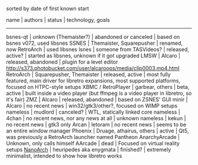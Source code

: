 sorted by date of first known start

name         | authors                  | status                   | technology, goals
------------- -------------------------- -------------------------- ------------------
bsnes-qt     | unknown (Themaister?)    | abandoned or canceled    | based on bsnes v072, used libsnes
SSNES        | Themaister, Squarepusher | renamed, now RetroArch   | used libsnes
lsnes        | someone from TASVideos?  | released, active?        | started as libsnes, unknown if it got upgraded
LMSW         | Alcaro                   | released, abandoned      | plugin for a level editor http://s373.photobucket.com/user/alcaroops/media/clip0003.mp4.html
RetroArch    | Squarepusher, Themaister | released, active         | most fully featured, main driver for libretro expansions, most supported platforms, focused on HTPC-style setups
XBMC / RetroPlayer  | garbear, others   | beta, active             | built inside a video player (but ffmpeg is a video player in libretro, so it's fair)
ZMZ          | Alcaro                   | released, abandoned      | based on ZSNES' GUI
minir        | Alcaro                   | no recent news           | win32/gtk3/other?, focused on WIMP setups
nameless     | mudlord                  | canceled?                | WTL, statically linked core
nameless     | 4chan         | no recent news, nor any news at all | unknown
nameless     | kekun                    | no recent news           | gtk3 only
Arcan        | letoram                  | no recent news           | seems to be an entire window manager
Phoenix      | Druage, athairus, others | active                   | Qt5, was previously a RetroArch launcher named Pantheon
AnarchyArcade  | Unknown, only calls himself AArcade  | dead       | Focused on virtual reality setups
[NanoArch](https://github.com/heuripedes/nanoarch)  | heuripedes aka enygmata  | finished?  | extremely minimalist, intended to show how libretro works
